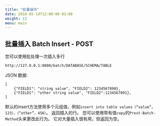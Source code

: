 ```yaml
---
title: "批量操作"
date: 2018-05-14T12:00:00-03:00
weight: 13
menu: main
---
```


## 批量插入 Batch Insert - POST

您可以使用批处理一次插入多行

```
http://127.0.0.1:8000/batch/DATABASE/SCHEMA/TABLE

```

JSON 数据:

```
[
    {"FIELD1": "string value", "FIELD2": 1234567890},
    {"FIELD1": "other string value", "FIELD2":1234567891},
]
```

默认的insert方法使用多个元组值，例如`insert into table values（“value”，123），（“other”，456）`。 返回插入的行。
您可以使用带有值`copy`的`Prest-Batch-Method`头来更改此行为。 它对大量插入很有用，但返回为空。
